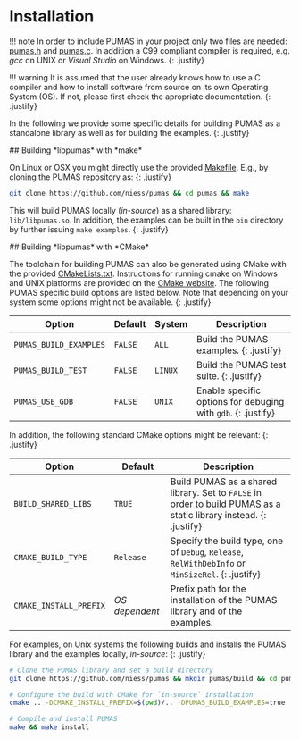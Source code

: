 # Installation

!!! note
    In order to include PUMAS in your project only two files are needed:
    [pumas.h](https://github.com/niess/pumas/blob/master/include/pumas.h) and
    [pumas.c](https://github.com/niess/pumas/blob/master/src/pumas.c).  In
    addition a C99 compliant compiler is required, e.g. *gcc* on UNIX or
    *Visual Studio* on Windows.
    {: .justify}

!!! warning
    It is assumed that the user already knows how to use a C compiler and how
    to install software from source on its own Operating System (OS). If not,
    please first check the apropriate documentation.
    {: .justify}

In the following we provide some specific details for building PUMAS as a
standalone library as well as for building the examples.
{: .justify}


<div markdown="1" class="shaded-box fancy">
## Building *libpumas* with *make*

On Linux or OSX you might directly use the provided
[Makefile](https://github.com/niess/pumas/blob/master/Makefile). E.g., by
cloning the PUMAS repository as:
{: .justify}
```bash
git clone https://github.com/niess/pumas && cd pumas && make
```
This will build PUMAS locally (_in-source_) as a shared library:
`lib/libpumas.so`.  In addition, the examples can be built in the `bin`
directory by further issuing `make examples`.
{: .justify}
</div>


<div markdown="1" class="shaded-box fancy">
## Building *libpumas* with *CMake*

The toolchain for building PUMAS can also be generated using CMake with the
provided
[CMakeLists.txt](https://github.com/niess/pumas/blob/master/CMakeLists.txt).
Instructions for running cmake on Windows and UNIX platforms are provided on the
[CMake website](https://cmake.org/runningcmake/). The following PUMAS specific
build options are listed below. Note that depending on your system some
options might not be available.
{: .justify}

| Option | Default | System | Description |
|--------|---------|--------|-------------|
|`PUMAS_BUILD_EXAMPLES`|`FALSE`| `ALL`  | Build the PUMAS examples. {: .justify}|
|`PUMAS_BUILD_TEST`    |`FALSE`| `LINUX`| Build the PUMAS test suite. {: .justify}|
|`PUMAS_USE_GDB`       |`FALSE`| `UNIX` | Enable specific options for debuging with `gdb`. {: .justify}|

In addition, the following standard CMake options might be relevant:
{: .justify}

| Option | Default | Description |
|--------|---------|-------------|
|`BUILD_SHARED_LIBS`   |`TRUE`        | Build PUMAS as a shared library. Set to `FALSE` in order to build PUMAS as a static library instead. {: .justify}|
|`CMAKE_BUILD_TYPE`    |`Release`     | Specify the build type, one of `Debug`, `Release`, `RelWithDebInfo` or `MinSizeRel`. {: .justify}|
|`CMAKE_INSTALL_PREFIX`|_OS dependent_| Prefix path for the installation of the PUMAS library and of the examples. |

For examples, on Unix systems the following builds and installs the PUMAS
library and the examples locally, _in-source_:
{: .justify}
```bash
# Clone the PUMAS library and set a build directory
git clone https://github.com/niess/pumas && mkdir pumas/build && cd pumas/build

# Configure the build with CMake for `in-source` installation
cmake .. -DCMAKE_INSTALL_PREFIX=$(pwd)/.. -DPUMAS_BUILD_EXAMPLES=true

# Compile and install PUMAS
make && make install
```

</div>
